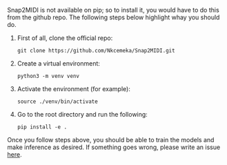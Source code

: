Snap2MIDI is not available on pip; so to install it, you would have to do this from the github repo. The following steps below highlight whay you should do.

1. First of all, clone the official repo:

    ```
    git clone https://github.com/Nkcemeka/Snap2MIDI.git
    ```

2. Create a virtual environment:

    ```
    python3 -m venv venv
    ```

3. Activate the environment (for example):

    ```
    source ./venv/bin/activate
    ```

4. Go to the root directory and run the following:

    ```
    pip install -e .
    ```

Once you follow steps above, you should be able to train the models and make inference as desired. If something goes wrong, please write an issue [here](https://github.com/Nkcemeka/Snap2MIDI/issues).